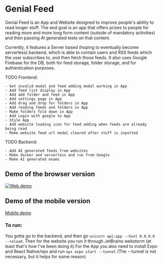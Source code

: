 # Genial Feed
Genial Feed is an App and Website designed to improve people's ability to read longer stuff. The end goal is an app that offers prizes to people for reading more and more long form content (outside of mandatory activities) and then passing AI generated tests on that content.

Currently, it features a Server based (hoping to eventually become serverless) backend, which is able to contain users and RSS feeds which the user subscribes to, and then fetch those feeds.
It also uses Google Firebase for the DB, both for feed storage, folder storage, and for authentication purposes.

TODO Frontend:

	- Get invalid modal and feed adding modal working in App
	- Add feed list display in App
	- Add add folder and feed in App
 	- Add settings page in App
	- Add drag and drop for folders in App
	- Add reading feeds and folders in App
	- Make folders fold down in App
	- Add Login with google to App
	- Style App
	- Add website loading icon for feed adding when feeds are already being read
	- Make website feed url modal cleared after stuff is inputted

TODO Backend:

 	- Add AI generated feeds from websites
	- Make docker and serverless and run from Google
	- Make AI generated exams



## Demo of the browser version
[![Web demo](https://cloud-nxhxe0zhe-hack-club-bot.vercel.app/0screenshot_2024-08-25_224350.png)](https://www.youtube.com/watch?v=ML2GIfpMsqs)

## Demo of the mobile version
[Mobile demo](https://www.youtube.com/shorts/ag2VDNotW9k)

### To run:
You gotta go to the backend, and then go `uvicorn api:app --host 0.0.0.0 --reload`. Then for the website you run it through JetBrains webstorm (at least that's how I've been doing it)
For the App you also need to install Expo and React Native/npx and run `npx expo start --tunnel` (The --tunnel is not necessary, but it helps for some reason)
